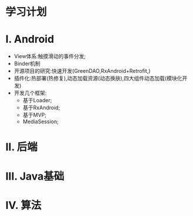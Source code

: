 学习计划
=
# I. Android

* View体系:触摸滑动的事件分发;
* Binder机制
* 开源项目的研究:快速开发(GreenDAO,RxAndroid+Retrofit,)
* 插件化:热部署(热修复),动态加载资源(动态换肤),四大组件动态加载(模块化开发)
* 开发几个框架:
	* 基于Loader;
	* 基于RxAndroid;
	* 基于MVP;
	* MediaSession;
# II. 后端 

# III. Java基础

# IV. 算法